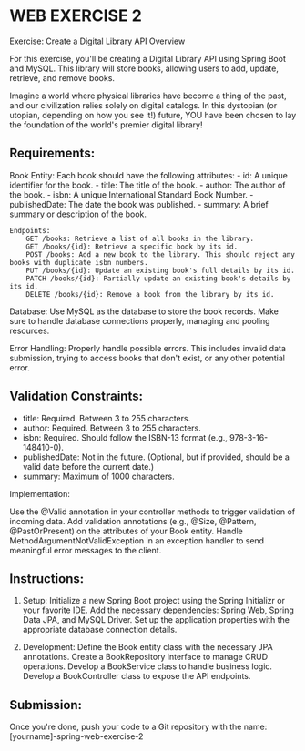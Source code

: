 # WEB EXERCISE 2

Exercise: Create a Digital Library API
Overview

For this exercise, you'll be creating a Digital Library API using Spring Boot and MySQL. This library will store books, allowing users to add, update, retrieve, and remove books.

Imagine a world where physical libraries have become a thing of the past, and our civilization relies solely on digital catalogs. In this dystopian (or utopian, depending on how you see it!) future, YOU have been chosen to lay the foundation of the world's premier digital library!
## Requirements:

Book Entity: Each book should have the following attributes:
        - id: A unique identifier for the book.
        - title: The title of the book.
        - author: The author of the book.
        - isbn: A unique International Standard Book Number.
        - publishedDate: The date the book was published.
        - summary: A brief summary or description of the book.

    Endpoints:
        GET /books: Retrieve a list of all books in the library.
        GET /books/{id}: Retrieve a specific book by its id.
        POST /books: Add a new book to the library. This should reject any books with duplicate isbn numbers.
        PUT /books/{id}: Update an existing book's full details by its id.
        PATCH /books/{id}: Partially update an existing book's details by its id.
        DELETE /books/{id}: Remove a book from the library by its id.

  Database: Use MySQL as the database to store the book records. Make sure to handle database connections properly, managing and pooling resources.

  Error Handling: Properly handle possible errors. This includes invalid data submission, trying to access books that don't exist, or any other potential error.

## Validation Constraints:

- title: Required. Between 3 to 255 characters.
- author: Required. Between 3 to 255 characters.
-  isbn: Required. Should follow the ISBN-13 format (e.g., 978-3-16-148410-0).
- publishedDate: Not in the future. (Optional, but if provided, should be a valid date before the current date.)
- summary: Maximum of 1000 characters.

Implementation:

  Use the @Valid annotation in your controller methods to trigger validation of incoming data.
    Add validation annotations (e.g., @Size, @Pattern, @PastOrPresent) on the attributes of your Book entity.
    Handle MethodArgumentNotValidException in an exception handler to send meaningful error messages to the client.
    

## Instructions:

  1. Setup:
        Initialize a new Spring Boot project using the Spring Initializr or your favorite IDE.
        Add the necessary dependencies: Spring Web, Spring Data JPA, and MySQL Driver.
        Set up the application properties with the appropriate database connection details.

  2. Development:
        Define the Book entity class with the necessary JPA annotations.
        Create a BookRepository interface to manage CRUD operations.
        Develop a BookService class to handle business logic.
        Develop a BookController class to expose the API endpoints.


## Submission:

Once you're done, push your code to a Git repository with the name: [yourname]-spring-web-exercise-2

